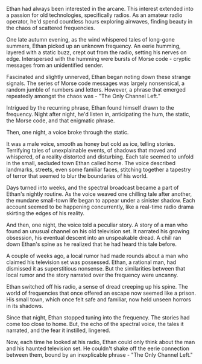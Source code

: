Ethan had always been interested in the arcane. This interest extended into a passion for old technologies, specifically radios. As an amateur radio operator, he'd spend countless hours exploring airwaves, finding beauty in the chaos of scattered frequencies.

One late autumn evening, as the wind whispered tales of long-gone summers, Ethan picked up an unknown frequency. An eerie humming, layered with a static buzz, crept out from the radio, setting his nerves on edge. Interspersed with the humming were bursts of Morse code - cryptic messages from an unidentified sender.

Fascinated and slightly unnerved, Ethan began noting down these strange signals. The series of Morse code messages was largely nonsensical, a random jumble of numbers and letters. However, a phrase that emerged repeatedly amongst the chaos was - "The Only Channel Left."

Intrigued by the recurring phrase, Ethan found himself drawn to the frequency. Night after night, he'd listen in, anticipating the hum, the static, the Morse code, and that enigmatic phrase.

Then, one night, a voice broke through the static.

It was a male voice, smooth as honey but cold as ice, telling stories. Terrifying tales of unexplainable events, of shadows that moved and whispered, of a reality distorted and disturbing. Each tale seemed to unfold in the small, secluded town Ethan called home. The voice described landmarks, streets, even some familiar faces, stitching together a tapestry of terror that seemed to blur the boundaries of his world.

Days turned into weeks, and the spectral broadcast became a part of Ethan's nightly routine. As the voice weaved one chilling tale after another, the mundane small-town life began to appear under a sinister shadow. Each account seemed to be happening concurrently, like a real-time radio drama skirting the edges of his reality.

And then, one night, the voice told a peculiar story. A story of a man who found an unusual channel on his old television set. It narrated his growing obsession, his eventual descent into an unspeakable dread. A chill ran down Ethan's spine as he realized that he had heard this tale before.

A couple of weeks ago, a local rumor had made rounds about a man who claimed his television set was possessed. Ethan, a rational man, had dismissed it as superstitious nonsense. But the similarities between that local rumor and the story narrated over the frequency were uncanny.

Ethan switched off his radio, a sense of dread creeping up his spine. The world of frequencies that once offered an escape now seemed like a prison. His small town, which once felt safe and familiar, now held unseen horrors in its shadows.

Since that night, Ethan stopped tuning into the frequency. The stories had come too close to home. But, the echo of the spectral voice, the tales it narrated, and the fear it instilled, lingered.

Now, each time he looked at his radio, Ethan could only think about the man and his haunted television set. He couldn't shake off the eerie connection between them, bound by an inexplicable phrase - "The Only Channel Left."